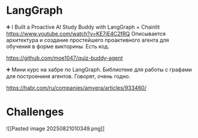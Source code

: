 # LangGraph

➕ I Built a Proactive AI Study Buddy with LangGraph + Chainlit
https://www.youtube.com/watch?v=KE7iE4C2fRQ
Описывается архитектура и создание простейшего проактивного агента для обучения в форме викторины. Есть код.

https://github.com/moe1047/quiz-buddy-agent 

➕ Мини курс на хабре по LangGraph. Библиотеке для работы с графами для построениня агентов. Говорят, очень годно. 

https://habr.com/ru/companies/amvera/articles/933460/



# Challenges
![[Pasted image 20250821010349.png]]